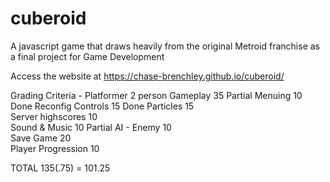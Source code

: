 # cuberoid
A javascript game that draws heavily from the original Metroid franchise as a final project for Game Development

Access the website at https://chase-brenchley.github.io/cuberoid/

Grading Criteria - Platformer 2 person
Gameplay            35      Partial
Menuing             10      Done
Reconfig Controls   15      Done
Particles           15       
Server highscores   10       
Sound & Music       10      Partial
AI - Enemy          10       
Save Game           20       
Player Progression  10

TOTAL               135(.75) =  101.25   